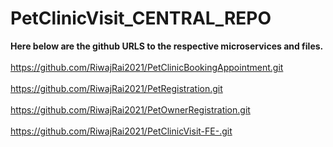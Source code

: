 # PetClinicVisit_CENTRAL_REPO

<B>Here below are the github URLS to the respective microservices and files.</B> <br><br>
https://github.com/RiwajRai2021/PetClinicBookingAppointment.git <br><br>
https://github.com/RiwajRai2021/PetRegistration.git <br><br>
https://github.com/RiwajRai2021/PetOwnerRegistration.git <br><br>
https://github.com/RiwajRai2021/PetClinicVisit-FE-.git <br><br> 




